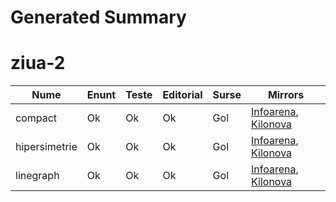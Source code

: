 # Generated Summary

# ziua-2

| Nume | Enunt | Teste | Editorial | Surse | Mirrors |
| ---- | ----- | ----- | --------- | ----- | ------- |
| compact | Ok | Ok | Ok | Gol | [Infoarena](https://infoarena.ro/problema/compact3), [Kilonova](https://kilonova.ro/problems/12) |
| hipersimetrie | Ok | Ok | Ok | Gol | [Infoarena](https://infoarena.ro/problema/hipersimetrie), [Kilonova](https://kilonova.ro/problems/13) |
| linegraph | Ok | Ok | Ok | Gol | [Infoarena](https://infoarena.ro/problema/linegraph), [Kilonova](https://kilonova.ro/problems/14) |

